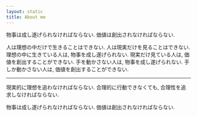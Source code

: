 ```yaml
---
layout: static
title: About me
---
```

物事は成し遂げられなければならない. 価値は創出されなければならない.

人は理想の中だけで生きることはできない. 人は現実だけを見ることはできない. 理想の中に生きている人は, 物事を成し遂げられない. 現実だけ見ている人は, 価値を創出することができない. 手を動かさない人は, 物事を成し遂げられない. 手しか動かさない人は, 価値を創出することができない.

---

現実的に理想を追わなければならない. 合理的に行動できなくても, 合理性を追求しなければならない.

物事は成し遂げられなければならない. 価値は創出されなければならない.

